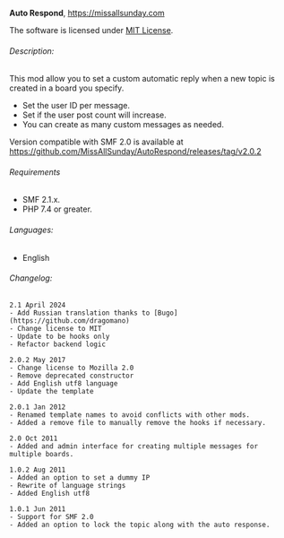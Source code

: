 **Auto Respond**, https://missallsunday.com

The software is licensed under [MIT License](https://opensource.org/license/mit/).

###### Description:

This mod allow you to set a custom automatic reply when a new topic is created in a board you specify.

- Set the user ID per message.
- Set if the user post count will increase.
- You can create as many custom messages as needed.

Version compatible with SMF 2.0 is available at https://github.com/MissAllSunday/AutoRespond/releases/tag/v2.0.2

###### Requirements

- SMF 2.1.x.
- PHP 7.4 or greater.


###### Languages:

- English


###### Changelog:

```
2.1 April 2024
- Add Russian translation thanks to [Bugo](https://github.com/dragomano)
- Change license to MIT
- Update to be hooks only
- Refactor backend logic

2.0.2 May 2017
- Change license to Mozilla 2.0
- Remove deprecated constructor
- Add English utf8 language
- Update the template

2.0.1 Jan 2012
- Renamed template names to avoid conflicts with other mods.
- Added a remove file to manually remove the hooks if necessary.

2.0 Oct 2011
- Added and admin interface for creating multiple messages for multiple boards.

1.0.2 Aug 2011
- Added an option to set a dummy IP
- Rewrite of language strings
- Added English utf8

1.0.1 Jun 2011
- Support for SMF 2.0
- Added an option to lock the topic along with the auto response.
```
